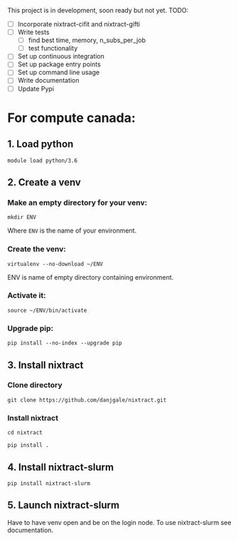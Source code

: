 This project is in development, soon ready but not yet. TODO:
- [ ] Incorporate nixtract-cifit and nixtract-gifti
- [ ] Write tests
  - [ ] find best time, memory, n_subs_per_job
  - [ ] test functionality
- [ ] Set up continuous integration
- [ ] Set up package entry points
- [ ] Set up command line usage
- [ ] Write documentation
- [ ] Update Pypi

# For compute canada:

## 1. Load python
`module load python/3.6`

## 2. Create a venv
### Make an empty directory for your venv:
`mkdir ENV`

Where `ENV` is the name of your environment.

### Create the venv:
`virtualenv --no-download ~/ENV`

ENV is name of empty directory containing environment.

### Activate it:
`source ~/ENV/bin/activate`
### Upgrade pip:
`pip install --no-index --upgrade pip`

## 3. Install nixtract
### Clone directory
`git clone https://github.com/danjgale/nixtract.git`
### Install nixtract
`cd nixtract`

`pip install .`

## 4. Install nixtract-slurm
`pip install nixtract-slurm`

## 5. Launch nixtract-slurm
Have to have venv open and be on the login node. To use nixtract-slurm see documentation.

